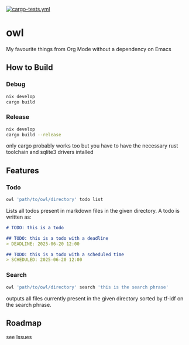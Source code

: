 [![cargo-tests.yml](https://github.com/bendermeister/owl/actions/workflows/rust.yml/badge.svg)](https://github.com/bendermeister/owl/actions/workflows/rust.yml)
# owl
My favourite things from Org Mode without a dependency on Emacs

## How to Build
### Debug
```sh
nix develop
cargo build
```

### Release
```sh
nix develop
cargo build --release
```

only cargo probably works too but you have to have the necessary rust toolchain and sqlite3 drivers intalled

## Features
### Todo
```sh
owl 'path/to/owl/directory' todo list
```
Lists all todos present in markdown files in the given directory. A todo is written as: 
```markdown
# TODO: this is a todo

## TODO: this is a todo with a deadline
> DEADLINE: 2025-06-20 12:00

## TODO: this is a todo with a scheduled time
> SCHEDULED: 2025-06-20 12:00
```

### Search
```sh
owl 'path/to/owl/directory' search 'this is the search phrase'
```

outputs all files currently present in the given directory sorted by tf-idf on the search phrase.

## Roadmap
see Issues
